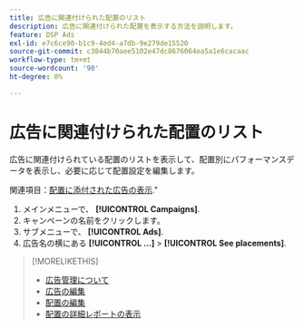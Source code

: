 ```yaml
---
title: 広告に関連付けられた配置のリスト
description: 広告に関連付けられた配置を表示する方法を説明します。
feature: DSP Ads
exl-id: e7c6ce90-b1c9-4ed4-a7db-9e279de15520
source-git-commit: c3844b70aee5102e47dc8676064ea5a1e6cacaac
workflow-type: tm+mt
source-wordcount: '90'
ht-degree: 0%

---
```


# 広告に関連付けられた配置のリスト

広告に関連付けられている配置のリストを表示して、配置別にパフォーマンスデータを表示し、必要に応じて配置設定を編集します。

関連項目：[配置に添付された広告の表示](/help/dsp/campaign-management/ads/ad-attach-to-placement.md#view-ads-campaign).&quot;

1. メインメニューで、 **[!UICONTROL Campaigns]**.
1. キャンペーンの名前をクリックします。
1. サブメニューで、 **[!UICONTROL Ads]**.
1. 広告名の横にある  **[!UICONTROL ...]** > **[!UICONTROL See placements]**.

>[!MORELIKETHIS]
>
>* [広告管理について](ad-about.md)
>* [広告の編集](ad-edit.md)
>* [配置の編集](/help/dsp/campaign-management/placements/placement-edit.md)
>* [配置の詳細レポートの表示](/help/dsp/campaign-management/placements/placement-view-report.md)
